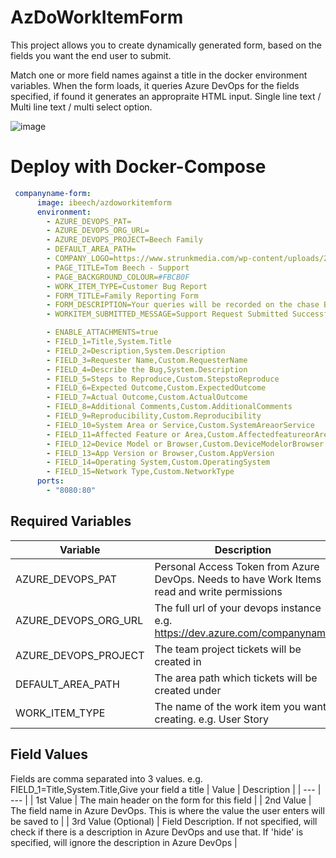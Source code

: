 # AzDoWorkItemForm

This project allows you to create dynamically generated form, based on the fields you want the end user to submit. 

Match one or more field names against a title in the docker environment variables. When the form loads, it queries Azure DevOps for the fields specified, if found it generates an appropraite HTML input. Single line text / Multi line text / multi select option.

![image](https://github.com/iBeech/AzDoWorkItemForm/assets/72153/719e495f-f2fe-43a8-abda-94d3f12029e4)

# Deploy with Docker-Compose

```yaml
 companyname-form:
      image: ibeech/azdoworkitemform
      environment:
        - AZURE_DEVOPS_PAT=
        - AZURE_DEVOPS_ORG_URL=
        - AZURE_DEVOPS_PROJECT=Beech Family
        - DEFAULT_AREA_PATH=
        - COMPANY_LOGO=https://www.strunkmedia.com/wp-content/uploads/2018/05/bigstock-222496366.jpg
        - PAGE_TITLE=Tom Beech - Support
        - PAGE_BACKGROUND_COLOUR=#FBCB0F
        - WORK_ITEM_TYPE=Customer Bug Report
        - FORM_TITLE=Family Reporting Form
        - FORM_DESCRIPTION=Your queries will be recorded on the chase BAU Board where you can track the progress of your query
        - WORKITEM_SUBMITTED_MESSAGE=Support Request Submitted Successfully!

        - ENABLE_ATTACHMENTS=true
        - FIELD_1=Title,System.Title
        - FIELD_2=Description,System.Description
        - FIELD_3=Requester Name,Custom.RequesterName
        - FIELD_4=Describe the Bug,System.Description
        - FIELD_5=Steps to Reproduce,Custom.StepstoReproduce
        - FIELD_6=Expected Outcome,Custom.ExpectedOutcome
        - FIELD_7=Actual Outcome,Custom.ActualOutcome
        - FIELD_8=Additional Comments,Custom.AdditionalComments      
        - FIELD_9=Reproducibility,Custom.Reproducibility
        - FIELD_10=System Area or Service,Custom.SystemAreaorService
        - FIELD_11=Affected Feature or Area,Custom.AffectedfeatureorArea
        - FIELD_12=Device Model or Browser,Custom.DeviceModelorBrowser
        - FIELD_13=App Version or Browser,Custom.AppVersion
        - FIELD_14=Operating System,Custom.OperatingSystem
        - FIELD_15=Network Type,Custom.NetworkType
      ports:
        - "8080:80"
```
## Required Variables

| Variable | Description |
| --- | --- |
| AZURE_DEVOPS_PAT | Personal Access Token from Azure DevOps. Needs to have Work Items read and write permissions |
| AZURE_DEVOPS_ORG_URL | The full url of your devops instance e.g. https://dev.azure.com/companyname |
| AZURE_DEVOPS_PROJECT | The team project tickets will be created in |
| DEFAULT_AREA_PATH | The area path which tickets will be created under |
| WORK_ITEM_TYPE | The name of the work item you want creating. e.g. User Story |

## Field Values
Fields are comma separated into 3 values. e.g. 
FIELD_1=Title,System.Title,Give your field a title
| Value | Description |
| --- | --- |
| 1st Value | The main header on the form for this field |
| 2nd Value | The field name in Azure DevOps. This is where the value the user enters will be saved to |
| 3rd Value (Optional) | Field Description. If not specified, will check if there is a description in Azure DevOps and use that. If 'hide' is specified, will ignore the description in Azure DevOps |
